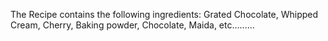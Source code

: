 The Recipe contains the following ingredients: Grated Chocolate, Whipped Cream, Cherry, Baking powder, Chocolate, Maida, etc.........